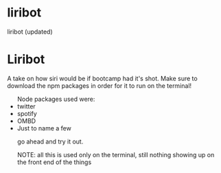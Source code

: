 # liribot
liribot (updated)

<h1> Liribot</h1>

<p> A take on how siri would be if bootcamp had it's shot. Make sure to download the npm packages in order for it to run on the terminal!</p>

<p><ul> Node packages used were:
    <li> twitter</li>
    <li> spotify</li>
     <li> OMBD</li>
     <li> Just to name a few</li>
    
go ahead and try it out.</p>

<p>NOTE: all this is used only on the terminal, still nothing showing up on the front end of the things</p>
